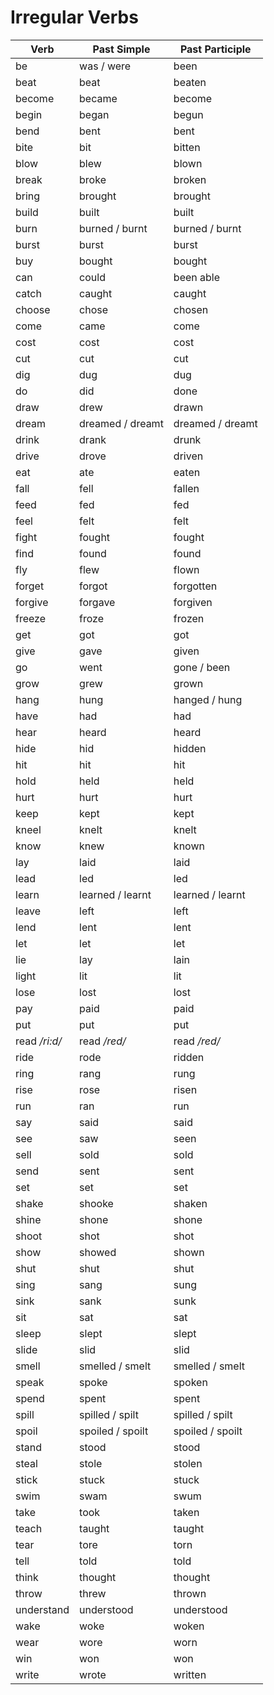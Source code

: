 # Irregular Verbs

| Verb             | Past Simple      | Past Participle  |
| ---------------- | ---------------- | ---------------- |
| be               | was / were       | been             |
| beat             | beat             | beaten           |
| become           | became           | become           |
| begin            | began            | begun            |
| bend             | bent             | bent             |
| bite             | bit              | bitten           |
| blow             | blew             | blown            |
| break            | broke            | broken           |
| bring            | brought          | brought          |
| build            | built            | built            |
| burn             | burned / burnt   | burned / burnt   |
| burst            | burst            | burst            |
| buy              | bought           | bought           |
| can              | could            | been able        |
| catch            | caught           | caught           |
| choose           | chose            | chosen           |
| come             | came             | come             |
| cost             | cost             | cost             |
| cut              | cut              | cut              |
| dig              | dug              | dug              |
| do               | did              | done             |
| draw             | drew             | drawn            |
| dream            | dreamed / dreamt | dreamed / dreamt |
| drink            | drank            | drunk            |
| drive            | drove            | driven           |
| eat              | ate              | eaten            |
| fall             | fell             | fallen           |
| feed             | fed              | fed              |
| feel             | felt             | felt             |
| fight            | fought           | fought           |
| find             | found            | found            |
| fly              | flew             | flown            |
| forget           | forgot           | forgotten        |
| forgive          | forgave          | forgiven         |
| freeze           | froze            | frozen           |
| get              | got              | got              |
| give             | gave             | given            |
| go               | went             | gone / been      |
| grow             | grew             | grown            |
| hang             | hung             | hanged / hung    |
| have             | had              | had              |
| hear             | heard            | heard            |
| hide             | hid              | hidden           |
| hit              | hit              | hit              |
| hold             | held             | held             |
| hurt             | hurt             | hurt             |
| keep             | kept             | kept             |
| kneel            | knelt            | knelt            |
| know             | knew             | known            |
| lay              | laid             | laid             |
| lead             | led              | led              |
| learn            | learned / learnt | learned / learnt |
| leave            | left             | left             |
| lend             | lent             | lent             |
| let              | let              | let              |
| lie              | lay              | lain             |
| light            | lit              | lit              |
| lose             | lost             | lost             |
| pay              | paid             | paid             |
| put              | put              | put              |
| read */ri:d/*    | read */red/*     | read */red/*     |
| ride             | rode             | ridden           |
| ring             | rang             | rung             |
| rise             | rose             | risen            |
| run              | ran              | run              |
| say              | said             | said             |
| see              | saw              | seen             |
| sell             | sold             | sold             |
| send             | sent             | sent             |
| set              | set              | set              |
| shake            | shooke           | shaken           |
| shine            | shone            | shone            |
| shoot            | shot             | shot             |
| show             | showed           | shown            |
| shut             | shut             | shut             |
| sing             | sang             | sung             |
| sink             | sank             | sunk             |
| sit              | sat              | sat              |
| sleep            | slept            | slept            |
| slide            | slid             | slid             |
| smell            | smelled / smelt  | smelled / smelt  |
| speak            | spoke            | spoken           |
| spend            | spent            | spent            |
| spill            | spilled / spilt  | spilled / spilt  |
| spoil            | spoiled / spoilt | spoiled / spoilt |
| stand            | stood            | stood            |
| steal            | stole            | stolen           |
| stick            | stuck            | stuck            |
| swim             | swam             | swum             |
| take             | took             | taken            |
| teach            | taught           | taught           |
| tear             | tore             | torn             |
| tell             | told             | told             |
| think            | thought          | thought          |
| throw            | threw            | thrown           |
| understand       | understood       | understood       |
| wake             | woke             | woken            |
| wear             | wore             | worn             |
| win              | won              | won              |
| write            | wrote            | written          |
